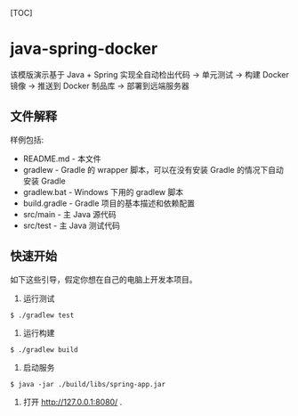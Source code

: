 [TOC]

# java-spring-docker

该模版演示基于 Java + Spring 实现全自动检出代码 -> 单元测试 -> 构建 Docker 镜像 -> 推送到 Docker 制品库 -> 部署到远端服务器

## 文件解释

样例包括:

- README.md - 本文件
- gradlew - Gradle 的 wrapper 脚本，可以在没有安装 Gradle 的情况下自动安装 Gradle
- gradlew.bat - Windows 下用的 gradlew 脚本
- build.gradle - Gradle 项目的基本描述和依赖配置
- src/main - 主 Java 源代码
- src/test - 主 Java 测试代码

## 快速开始

如下这些引导，假定你想在自己的电脑上开发本项目。

1. 运行测试

```
$ ./gradlew test
```

1. 运行构建

```
$ ./gradlew build
```

1. 启动服务

```
$ java -jar ./build/libs/spring-app.jar
```

1. 打开 <http://127.0.0.1:8080/> .
